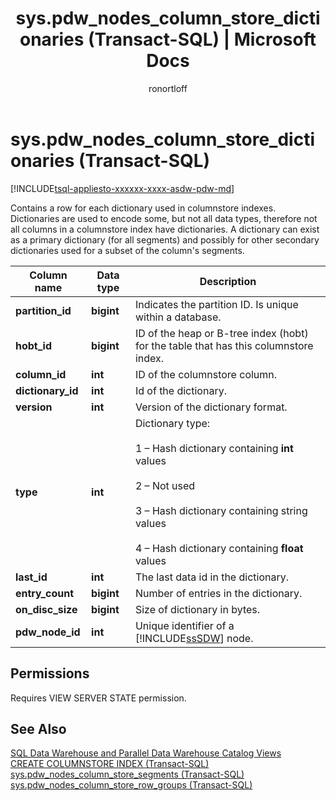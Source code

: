 ﻿---
title: "sys.pdw_nodes_column_store_dictionaries (Transact-SQL) | Microsoft Docs"
ms.date: "03/03/2017"
ms.prod: ""
ms.prod_service: "sql-data-warehouse, pdw"
ms.service: sql-data-warehouse
ms.component: system-objects
ms.reviewer: ""
ms.suite: "sql"
ms.custom: ""
ms.tgt_pltfrm: ""
ms.topic: "language-reference"
dev_langs: 
  - "TSQL"
ms.assetid: 7ae1c2e4-45c0-4880-a692-1f299fbcfd19
author: ronortloff
ms.author: rortloff
manager: craigg
monikerRange: ">= aps-pdw-2016 || = azure-sqldw-latest || = sqlallproducts-allversions"
---
# sys.pdw_nodes_column_store_dictionaries (Transact-SQL)
[!INCLUDE[tsql-appliesto-xxxxxx-xxxx-asdw-pdw-md](../../includes/tsql-appliesto-xxxxxx-xxxx-asdw-pdw-md.md)]

  Contains a row for each dictionary used in columnstore indexes. Dictionaries are used to encode some, but not all data types, therefore not all columns in a columnstore index have dictionaries. A dictionary can exist as a primary dictionary (for all segments) and possibly for other secondary dictionaries used for a subset of the column's segments.  
  
|Column name|Data type|Description|  
|-----------------|---------------|-----------------|  
|**partition_id**|**bigint**|Indicates the partition ID. Is unique within a database.|  
|**hobt_id**|**bigint**|ID of the heap or B-tree index (hobt) for the table that has this columnstore index.|  
|**column_id**|**int**|ID of the columnstore column.|  
|**dictionary_id**|**int**|Id of the dictionary.|  
|**version**|**int**|Version of the dictionary format.|  
|**type**|**int**|Dictionary type:<br /><br /> 1 – Hash dictionary containing **int** values<br /><br /> 2 – Not used<br /><br /> 3 – Hash dictionary containing string values<br /><br /> 4 – Hash dictionary containing **float** values|  
|**last_id**|**int**|The last data id in the dictionary.|  
|**entry_count**|**bigint**|Number of entries in the dictionary.|  
|**on_disc_size**|**bigint**|Size of dictionary in bytes.|  
|**pdw_node_id**|**int**|Unique identifier of a [!INCLUDE[ssSDW](../../includes/sssdw-md.md)] node.|  
  
## Permissions  
 Requires VIEW SERVER STATE permission.  
  
## See Also  
 [SQL Data Warehouse and Parallel Data Warehouse Catalog Views](../../relational-databases/system-catalog-views/sql-data-warehouse-and-parallel-data-warehouse-catalog-views.md)   
 [CREATE COLUMNSTORE INDEX &#40;Transact-SQL&#41;](../../t-sql/statements/create-columnstore-index-transact-sql.md)   
 [sys.pdw_nodes_column_store_segments &#40;Transact-SQL&#41;](../../relational-databases/system-catalog-views/sys-pdw-nodes-column-store-segments-transact-sql.md)   
 [sys.pdw_nodes_column_store_row_groups &#40;Transact-SQL&#41;](../../relational-databases/system-catalog-views/sys-pdw-nodes-column-store-row-groups-transact-sql.md)  
  
  
